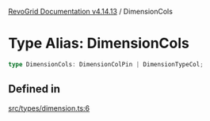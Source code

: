 [RevoGrid Documentation v4.14.13](README.md) / DimensionCols

# Type Alias: DimensionCols

```ts
type DimensionCols: DimensionColPin | DimensionTypeCol;
```

## Defined in

[src/types/dimension.ts:6](https://github.com/revolist/revogrid/blob/4eff1607ca8ee7d75f31750c713182488767268a/src/types/dimension.ts#L6)
